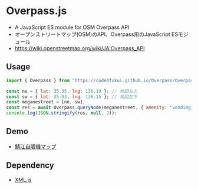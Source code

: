 # Overpass.js

- A JavaScript ES module for OSM Overpass API
- オープンストリートマップ(OSM)のAPI、Overpass用のJavaScript ESモジュール
- https://wiki.openstreetmap.org/wiki/JA:Overpass_API

## Usage

```JavaScript
import { Overpass } from "https://code4fukui.github.io/Overpass/Overpass.js";

const ne = { lat: 35.95, lng: 136.19 }; // 地図右上
const sw = { lat: 35.93, lng: 136.15 }; // 地図左下
const meganestreet = [ne, sw];
const res = await Overpass.queryNode(meganestreet, { amenity: "vending_machine" });
console.log(JSON.stringify(res, null, 2));
```

## Demo

- [鯖江自販機マップ](https://code4fukui.github.io/Overpass/)

## Dependency

- [XML.js](https://github.com/code4fukui/XML)
